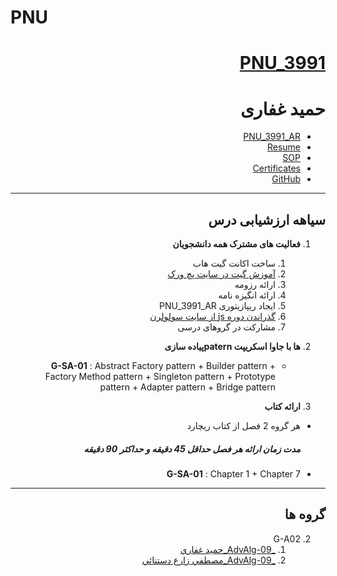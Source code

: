 # PNU
<div dir="rtl">

# [PNU_3991](https://github.com/AliRazavi-edu/PNU_3991#TOC)
# حمید غفاری
- [PNU_3991_AR](https://github.com/hamidghaffarii/PNU_3991_AR)
- [Resume](https://github.com/hamidghaffarii/resume-English-and-Persian) 
- [SOP](https://github.com/hamidghaffarii/SOP)
- [Certificates](https://github.com/hamidghaffarii/Certificates)
- [GitHub](https://github.com/hamidghaffarii)
--------------
## سیاهه ارزشیابی درس
1. **فعالیت های مشترک همه دانشجویان**
    1. ساخت اکانت گیت هاب
    2. [آموزش گیت در سایت پچ ورک](http://jlord.us/patchwork/)
    3. ارائه رزومه
    4. ارائه انگیزه نامه
    5. ایجاد ریپازیتوری PNU_3991_AR
    6. [گذراندن دوره js از سایت سولولرن](http://Sololearn.com)
    7. مشارکت در گروهای درسی

2. **ها با جاوا اسکریپت paternپیاده سازی** 

    - **G-SA-01** : Abstract Factory pattern + Builder pattern + Factory Method pattern + Singleton pattern + Prototype pattern + Adapter pattern + Bridge pattern

3.  **ارائه کتاب**
   - هر گروه 2 فصل از کتاب ریچارد
        
        ##### **مدت زمان ارائه هر فصل حداقل 45 دقیقه و حداکثر 90 دقیقه**
  

   - **G-SA-01** : Chapter 1 + Chapter 7 
----------------
## گروه ها

</ol>
<p><a name="user-content-g-a02"></a></p>
<ol start="2">
<li>G-A02
<ol>
<li><a href="https://github.com/AliRazavi-edu/PNU_3991/tree/master/_MSc/AdvancedAlgorithms/09_%D8%AD%D9%85%D9%8A%D8%AF%20%D8%BA%D9%81%D8%A7%D8%B1%D9%8A">_AdvAlg-09_حميد غفاري</a></li>
<li><a href="https://github.com/AliRazavi-edu/PNU_3991/tree/master/_MSc/AdvancedAlgorithms/1115025_01/09_%D9%85%D8%B5%D8%B7%D9%81%D9%8A%20%D8%B2%D8%A7%D8%B1%D8%B9%20%D8%AF%D8%B3%D8%AA%D9%86%D8%A7%D8%A6%D9%8A">_AdvAlg-09_مصطفي زارع دستنائي</a></li>

</ol>
</li> 
    
</div>
